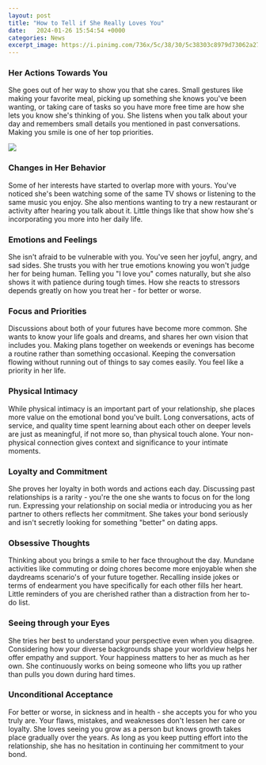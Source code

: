 ```yaml
---
layout: post
title: "How to Tell if She Really Loves You"
date:   2024-01-26 15:54:54 +0000
categories: News
excerpt_image: https://i.pinimg.com/736x/5c/38/30/5c38303c8979d73062a27fe8e0bad6d1.jpg
---
```

### Her Actions Towards You

She goes out of her way to show you that she cares. Small gestures like making your favorite meal, picking up something she knows you've been wanting, or taking care of tasks so you have more free time are how she lets you know she's thinking of you. She listens when you talk about your day and remembers small details you mentioned in past conversations. Making you smile is one of her top priorities.  


![](https://i.pinimg.com/736x/5c/38/30/5c38303c8979d73062a27fe8e0bad6d1.jpg)
### Changes in Her Behavior

Some of her interests have started to overlap more with yours. You've noticed she's been watching some of the same TV shows or listening to the same music you enjoy. She also mentions wanting to try a new restaurant or activity after hearing you talk about it. Little things like that show how she's incorporating you more into her daily life. 

### Emotions and Feelings

She isn't afraid to be vulnerable with you. You've seen her joyful, angry, and sad sides. She trusts you with her true emotions knowing you won't judge her for being human. Telling you "I love you" comes naturally, but she also shows it with patience during tough times. How she reacts to stressors depends greatly on how you treat her - for better or worse.

### Focus and Priorities 

Discussions about both of your futures have become more common. She wants to know your life goals and dreams, and shares her own vision that includes you. Making plans together on weekends or evenings has become a routine rather than something occasional. Keeping the conversation flowing without running out of things to say comes easily. You feel like a priority in her life.

### Physical Intimacy

While physical intimacy is an important part of your relationship, she places more value on the emotional bond you've built. Long conversations, acts of service, and quality time spent learning about each other on deeper levels are just as meaningful, if not more so, than physical touch alone. Your non-physical connection gives context and significance to your intimate moments. 

### Loyalty and Commitment  

She proves her loyalty in both words and actions each day. Discussing past relationships is a rarity - you're the one she wants to focus on for the long run. Expressing your relationship on social media or introducing you as her partner to others reflects her commitment. She takes your bond seriously and isn't secretly looking for something "better" on dating apps.

### Obsessive Thoughts

Thinking about you brings a smile to her face throughout the day. Mundane activities like commuting or doing chores become more enjoyable when she daydreams scenario's of your future together. Recalling inside jokes or terms of endearment you have specifically for each other fills her heart. Little reminders of you are cherished rather than a distraction from her to-do list. 

### Seeing through your Eyes

She tries her best to understand your perspective even when you disagree. Considering how your diverse backgrounds shape your worldview helps her offer empathy and support. Your happiness matters to her as much as her own. She continuously works on being someone who lifts you up rather than pulls you down during hard times.

### Unconditional Acceptance

For better or worse, in sickness and in health - she accepts you for who you truly are. Your flaws, mistakes, and weaknesses don't lessen her care or loyalty. She loves seeing you grow as a person but knows growth takes place gradually over the years. As long as you keep putting effort into the relationship, she has no hesitation in continuing her commitment to your bond.